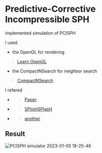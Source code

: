 # Predictive-Corrective Incompressible SPH

implemented simulation of PCISPH 

I used 
+ the OpenGL for rendering 
 > [Learn OpenGL](https://learnopengl.com/)
+ the CompactNSearch for neighbor search
 > [CompactNSearch](https://github.com/InteractiveComputerGraphics/CompactNSearch)

I refered 
+ > [Paper](https://dl.acm.org/doi/abs/10.1145/1576246.1531346)
+ > [SPlisHSPlasH](https://github.com/InteractiveComputerGraphics/SPlisHSPlasH)
+ > [another](https://github.com/cerrno/pcisph)

## Result
![PCISPH simulator 2023-01-05 18-25-46](https://user-images.githubusercontent.com/108937571/210780485-f60cf5db-bda1-4d1d-8517-40e5d4d273ee.gif)